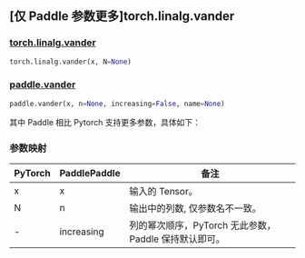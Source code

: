 ## [仅 Paddle 参数更多]torch.linalg.vander

### [torch.linalg.vander](https://pytorch.org/docs/1.13/generated/torch.linalg.vander.html#torch.linalg.vander)

```python
torch.linalg.vander(x, N=None)
```

### [paddle.vander](https://www.paddlepaddle.org.cn/documentation/docs/zh/develop/api/paddle/vander_cn.html)

```python
paddle.vander(x, n=None, increasing=False, name=None)
```

其中 Paddle 相比 Pytorch 支持更多参数，具体如下：

### 参数映射

| PyTorch | PaddlePaddle | 备注                                                  |
| ------- | ------------ | ----------------------------------------------------- |
| x       | x            | 输入的 Tensor。                                       |
| N       | n            | 输出中的列数, 仅参数名不一致。                  |
| -       | increasing   | 列的幂次顺序，PyTorch 无此参数，Paddle 保持默认即可。 |
